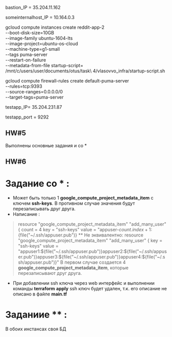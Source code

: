 bastion_IP = 35.204.11.162

someinternalhost_IP = 10.164.0.3

gcloud compute instances create reddit-app-2 \
  --boot-disk-size=10GB \
  --image-family ubuntu-1604-lts \
  --image-project=ubuntu-os-cloud \
  --machine-type=g1-small \
  --tags puma-server \
  --restart-on-failure \
  --metadata-from-file startup-script= /mnt/c/users/user/documents/otus/task\ 4/vlasovvo_infra/startup-script.sh

gcloud compute firewall-rules create default-puma-server\
 --rules=tcp:9393 \
 --source-ranges=0.0.0.0/0 \
 --target-tags=puma-server

testapp_IP= 35.204.231.87

testapp_port = 9292

## HW#5

Выполнены основные задания и со *

## HW#6

# Задание со * :

 - Может быть только 1 **google_compute_project_metadata_item** c ключем **ssh-keys**. В противном случае значения будут перезаписывать друг друга.
 - Написание :
  > resource "google_compute_project_metadata_item" "add_many_user" {
  > count = 4
  > key = "ssh-keys"
  > value = "appuser-${count.index + 1}:${file("~/.ssh/appuser.pub")} **
   Не эквивалентно: 
  > resource "google_compute_project_metadata_item" "add_many_user" {
  > key = "ssh-keys"
  > value = "appuser1:${file("~/.ssh/appuser.pub")}appuser2:${file("~/.ssh/appuser.pub")}appuser3:${file("~/.ssh/appuser.pub")}appuser4:${file("~/.ssh/appuser.pub")}"
  В первом случае создается 4 **google_compute_project_metadata_item**, которые перезаписывают друг друга.
 - При добавлении ssh ключа через web интерфейс и выполнении команды **terraform** **apply** ssh ключ будет удален, т.к. его описание не описано в файле **main.tf**
# Заданиие ** :
 В обоих инстансах своя БД